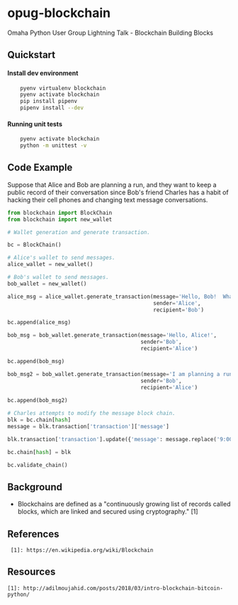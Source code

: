 # opug-blockchain
Omaha Python User Group Lightning Talk - Blockchain Building Blocks

## Quickstart

#### Install dev environment
```sh
    pyenv virtualenv blockchain
    pyenv activate blockchain
    pip install pipenv
    pipenv install --dev
```

#### Running unit tests
```sh
    pyenv activate blockchain
    python -m unittest -v
```

## Code Example

Suppose that Alice and Bob are planning a run, and  they want to keep a public record of their conversation since Bob's
friend Charles has a habit of hacking their cell phones and changing text message conversations.

```python
from blockchain import BlockChain
from blockchain import new_wallet

# Wallet generation and generate transaction.

bc = BlockChain()

# Alice's wallet to send messages.
alice_wallet = new_wallet()

# Bob's wallet to send messages.
bob_wallet = new_wallet()

alice_msg = alice_wallet.generate_transaction(message='Hello, Bob!  What time shall we meet for our run?',
                                              sender='Alice',
                                              recipient='Bob')

bc.append(alice_msg)

bob_msg = bob_wallet.generate_transaction(message='Hello, Alice!',
                                          sender='Bob',
                                          recipient='Alice')

bc.append(bob_msg)

bob_msg2 = bob_wallet.generate_transaction(message='I am planning a run tomorrow at 9:00.  Are you free?',
                                          sender='Bob',
                                          recipient='Alice')
                                          
bc.append(bob_msg2)

# Charles attempts to modify the message block chain.
blk = bc.chain[hash]
message = blk.transaction['transaction']['message']

blk.transaction['transaction'].update({'message': message.replace('9:00', '11:00')})

bc.chain[hash] = blk

bc.validate_chain()

```

## Background

* Blockchains are defined as a "continuously growing list of records called blocks, which are linked and secured
 using cryptography." [1]
 
## References
     [1]: https://en.wikipedia.org/wiki/Blockchain
     
## Resources
    [1]: http://adilmoujahid.com/posts/2018/03/intro-blockchain-bitcoin-python/